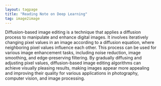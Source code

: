 ```yaml
---
layout: tagpage
title: "Reading Note on Deep Learning"
tag: image2image
---
```


Diffusion-based image editing is a technique that applies a diffusion process to manipulate and enhance digital images. It involves iteratively changing pixel values in an image according to a diffusion equation, where neighboring pixel values influence each other. This process can be used for various image enhancement tasks, including noise reduction, image smoothing, and edge-preserving filtering. By gradually diffusing and adjusting pixel values, diffusion-based image editing algorithms can achieve visually pleasing results, making images appear more appealing and improving their quality for various applications in photography, computer vision, and image processing.
